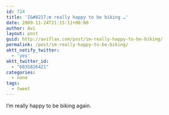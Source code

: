 ```yaml
---
id: 724
title: 'I&#8217;m really happy to be biking …'
date: 2009-11-24T21:15:11+00:00
author: Avi
layout: post
guid: http://aviflax.com/post/im-really-happy-to-be-biking/
permalink: /post/im-really-happy-to-be-biking/
aktt_notify_twitter:
  - 'yes'
aktt_twitter_id:
  - "6035826421"
categories:
  - none
tags:
  - tweet
---
```

I&#8217;m really happy to be biking again.